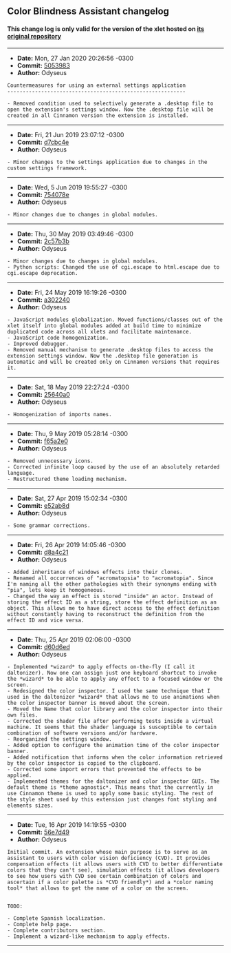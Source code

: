 ## Color Blindness Assistant changelog

#### This change log is only valid for the version of the xlet hosted on [its original repository](https://gitlab.com/Odyseus/CinnamonTools)

***

- **Date:** Mon, 27 Jan 2020 20:26:56 -0300
- **Commit:** [5053983](https://gitlab.com/Odyseus/CinnamonTools/commit/5053983)
- **Author:** Odyseus

```
Countermeasures for using an external settings application
----------------------------------------------------------

- Removed condition used to selectively generate a .desktop file to open the extension's settings window. Now the .desktop file will be created in all Cinnamon version the extension is installed.

```

***

- **Date:** Fri, 21 Jun 2019 23:07:12 -0300
- **Commit:** [d7cbc4e](https://gitlab.com/Odyseus/CinnamonTools/commit/d7cbc4e)
- **Author:** Odyseus

```
- Minor changes to the settings application due to changes in the custom settings framework.

```

***

- **Date:** Wed, 5 Jun 2019 19:55:27 -0300
- **Commit:** [754078e](https://gitlab.com/Odyseus/CinnamonTools/commit/754078e)
- **Author:** Odyseus

```
- Minor changes due to changes in global modules.

```

***

- **Date:** Thu, 30 May 2019 03:49:46 -0300
- **Commit:** [2c57b3b](https://gitlab.com/Odyseus/CinnamonTools/commit/2c57b3b)
- **Author:** Odyseus

```
- Minor changes due to changes in global modules.
- Python scripts: Changed the use of cgi.escape to html.escape due to cgi.escape deprecation.

```

***

- **Date:** Fri, 24 May 2019 16:19:26 -0300
- **Commit:** [a302240](https://gitlab.com/Odyseus/CinnamonTools/commit/a302240)
- **Author:** Odyseus

```
- JavaScript modules globalization. Moved functions/classes out of the xlet itself into global modules added at build time to minimize duplicated code across all xlets and facilitate maintenance.
- JavaScript code homogenization.
- Improved debugger.
- Removed manual mechanism to generate .desktop files to access the extension settings window. Now the .desktop file generation is automatic and will be created only on Cinnamon versions that requires it.

```

***

- **Date:** Sat, 18 May 2019 22:27:24 -0300
- **Commit:** [25640a0](https://gitlab.com/Odyseus/CinnamonTools/commit/25640a0)
- **Author:** Odyseus

```
- Homogenization of imports names.

```

***

- **Date:** Thu, 9 May 2019 05:28:14 -0300
- **Commit:** [f65a2e0](https://gitlab.com/Odyseus/CinnamonTools/commit/f65a2e0)
- **Author:** Odyseus

```
- Removed unnecessary icons.
- Corrected infinite loop caused by the use of an absolutely retarded language.
- Restructured theme loading mechanism.

```

***

- **Date:** Sat, 27 Apr 2019 15:02:34 -0300
- **Commit:** [e52ab8d](https://gitlab.com/Odyseus/CinnamonTools/commit/e52ab8d)
- **Author:** Odyseus

```
- Some grammar corrections.

```

***

- **Date:** Fri, 26 Apr 2019 14:05:46 -0300
- **Commit:** [d8a4c21](https://gitlab.com/Odyseus/CinnamonTools/commit/d8a4c21)
- **Author:** Odyseus

```
- Added inheritance of windows effects into their clones.
- Renamed all occurrences of "acromatopsia" to "acromatopia". Since I'm naming all the other pathologies with their synonyms ending with "pia", lets keep it homogeneous.
- Changed the way an effect is stored "inside" an actor. Instead of storing the effect ID as a string, store the effect definition as an object. This allows me to have direct access to the effect definition without constantly having to reconstruct the definition from the effect ID and vice versa.

```

***

- **Date:** Thu, 25 Apr 2019 02:06:00 -0300
- **Commit:** [d60d6ed](https://gitlab.com/Odyseus/CinnamonTools/commit/d60d6ed)
- **Author:** Odyseus

```
- Implemented *wizard* to apply effects on-the-fly (I call it daltonizer). Now one can assign just one keyboard shortcut to invoke the *wizard* to be able to apply any effect to a focused window or the screen.
- Redesigned the color inspector. I used the same technique that I used in the daltonizer *wizard* that allows me to use animations when the color inspector banner is moved about the screen.
- Moved the Name that color library and the color inspector into their own files.
- Corrected the shader file after performing tests inside a virtual machine. It seems that the shader language is susceptible to certain combination of software versions and/or hardware.
- Reorganized the settings window.
- Added option to configure the animation time of the color inspector banner.
- Added notification that informs when the color information retrieved by the color inspector is copied to the clipboard.
- Corrected some import errors that prevented the effects to be applied.
- Implemented themes for the daltonizer and color inspector GUIs. The default theme is *theme agnostic*. This means that the currently in use Cinnamon theme is used to apply some basic styling. The rest of the style sheet used by this extension just changes font styling and elements sizes.

```

***

- **Date:** Tue, 16 Apr 2019 14:19:55 -0300
- **Commit:** [56e7d49](https://gitlab.com/Odyseus/CinnamonTools/commit/56e7d49)
- **Author:** Odyseus

```
Initial commit. An extension whose main purpose is to serve as an assistant to users with color vision deficiency (CVD). It provides compensation effects (it allows users with CVD to better differentiate colors that they can't see), simulation effects (it allows developers to see how users with CVD see certain combination of colors and ascertain if a color palette is *CVD friendly*) and a *color naming tool* that allows to get the name of a color on the screen.


TODO:

- Complete Spanish localization.
- Complete help page.
- Complete contributors section.
- Implement a wizard-like mechanism to apply effects.

```

***
